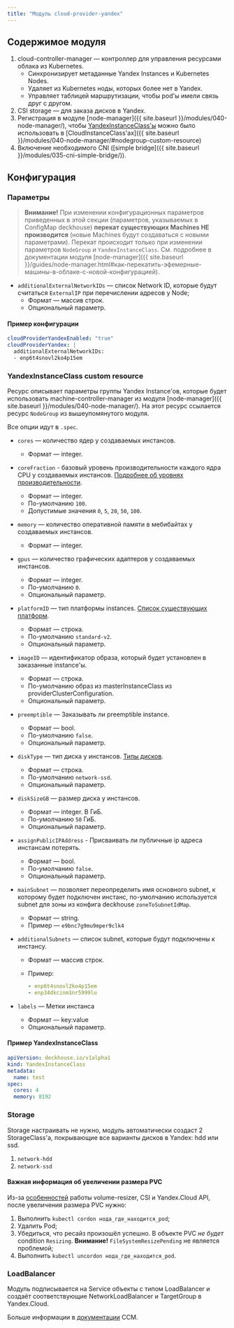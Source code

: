 ```yaml
---
title: "Модуль cloud-provider-yandex"
---
```


## Содержимое модуля

1. cloud-controller-manager — контроллер для управления ресурсами облака из Kubernetes.
    * Синхронизирует метаданные Yandex Instances и Kubernetes Nodes.
    * Удаляет из Kubernetes ноды, которых более нет в Yandex.
    * Управляет таблицей маршрутизации, чтобы pod'ы имели связь друг с другом.
2. CSI storage — для заказа дисков в Yandex.
3. Регистрация в модуле [node-manager]({{ site.baseurl }}/modules/040-node-manager/), чтобы [YandexInstanceClass'ы](#yandexinstanceclass-custom-resource) можно было использовать в [CloudInstanceClass'ах]({{ site.baseurl }}/modules/040-node-manager/#nodegroup-custom-resource)
4. Включение необходимого CNI ([simple bridge]({{ site.baseurl }}/modules/035-cni-simple-bridge/)).

## Конфигурация

### Параметры

> **Внимание!** При изменении конфигурационных параметров приведенных в этой секции (параметров, указываемых в ConfigMap deckhouse) **перекат существующих Machines НЕ производится** (новые Machines будут создаваться с новыми параметрами). Перекат происходит только при изменении параметров `NodeGroup` и `YandexInstanceClass`. См. подробнее в документации модуля [node-manager]({{ site.baseurl }}/guides/node-manager.html#как-перекатить-эфемерные-машины-в-облаке-с-новой-конфигурацией).

* `additionalExternalNetworkIDs` — список Network ID, которые будут считаться `ExternalIP` при перечислении адресов у Node;
  * Формат — массив строк.
  * Опциональный параметр.

#### Пример конфигурации

```yaml
cloudProviderYandexEnabled: "true"
cloudProviderYandex: |
  additionalExternalNetworkIDs:
  - enp6t4snovl2ko4p15em
```

### YandexInstanceClass custom resource

Ресурс описывает параметры группы Yandex Instance'ов, которые будет использовать machine-controller-manager из модуля [node-manager]({{ site.baseurl }}/modules/040-node-manager/). На этот ресурс ссылается ресурс `NodeGroup` из вышеупомянутого модуля.

Все опции идут в `.spec`.

* `cores` — количество ядер у создаваемых инстансов.
  * Формат — integer.
* `coreFraction` - базовый уровень производительности каждого ядра CPU у создаваемых инстансов. [Подробнее об уровнях производительности](https://cloud.yandex.ru/docs/compute/concepts/performance-levels).
  * Формат — integer.
  * По-умолчанию `100`.
  * Допустимые значения `0`, `5`, `20`, `50`, `100`.
* `memory` — количество оперативной памяти в мебибайтах у создаваемых инстансов.
  * Формат — integer.
* `gpus` — количество графических адаптеров у создаваемых инстансов.
  * Формат — integer.
  * По-умолчанию `0`.
  * Опциональный параметр.
* `platformID` — тип платформы instances. [Список существующих платформ](https://cloud.yandex.com/docs/compute/concepts/vm-platforms).
  * Формат — строка.
  * По-умолчанию `standard-v2`.
  * Опциональный параметр.
* `imageID` — идентификатор образа, который будет установлен в заказанные instance'ы.
  * Формат — строка.
  * По-умолчанию образ из masterInstanceClass из providerClusterConfiguration.
  * Опциональный параметр.
* `preemptible` — Заказывать ли preemptible instance.
  * Формат — bool.
  * По-умолчанию `false`.
  * Опциональный параметр.
* `diskType` — тип диска у инстансов. [Типы дисков](https://cloud.yandex.com/docs/compute/concepts/disk#disks_types).
  * Формат — строка.
  * По-умолчанию `network-ssd`.
  * Опциональный параметр.
* `diskSizeGB` — размер диска у инстансов.
  * Формат — integer. В ГиБ.
  * По-умолчанию `50` ГиБ.
  * Опциональный параметр.
* `assignPublicIPAddress` - Присваивать ли публичные ip адреса инстансам потерять.
  * Формат — bool.
  * По-умолчанию `false`.
  * Опциональный параметр.
* `mainSubnet` — позволяет переопределить имя основного subnet, к которому будет подключен инстанс, по-умолчанию
используется subnet для зоны из конфига deckhouse `zoneToSubnetIdMap`.
  * Формат — string.
  * Пример — `e9bnc7g9mu9mper9clk4`
* `additionalSubnets` — список subnet, которые будут подключены к инстансу.
  * Формат — массив строк.
  * Пример:

    ```yaml
    - enp6t4snovl2ko4p15em
    - enp34dkcinm1nr5999lu
    ```

* `labels` — Метки инстанса
  * Формат — key:value
  * Опциональный параметр.

#### Пример YandexInstanceClass

```yaml
apiVersion: deckhouse.io/v1alpha1
kind: YandexInstanceClass
metadata:
  name: test
spec:
  cores: 4
  memory: 8192
```

### Storage

Storage настраивать не нужно, модуль автоматически создаст 2 StorageClass'а, покрывающие все варианты дисков в Yandex: hdd или ssd.

1. `network-hdd`
2. `network-ssd`

#### Важная информация об увеличении размера PVC

Из-за [особенностей](https://github.com/kubernetes-csi/external-resizer/issues/44) работы volume-resizer, CSI и Yandex.Cloud API, после увеличения размера PVC нужно:

1. Выполнить `kubectl cordon нода_где_находится_pod`;
2. Удалить Pod;
3. Убедиться, что ресайз произошёл успешно. В объекте PVC *не будет* condition `Resizing`. **Внимание!** `FileSystemResizePending` не является проблемой;
4. Выполнить `kubectl uncordon нода_где_находится_pod`.

### LoadBalancer

Модуль подписывается на Service объекты с типом LoadBalancer и создаёт соответствующие NetworkLoadBalancer и TargetGroup в Yandex.Cloud.

Больше информации в [документации](https://github.com/flant/yandex-cloud-controller-manager) CCM.
